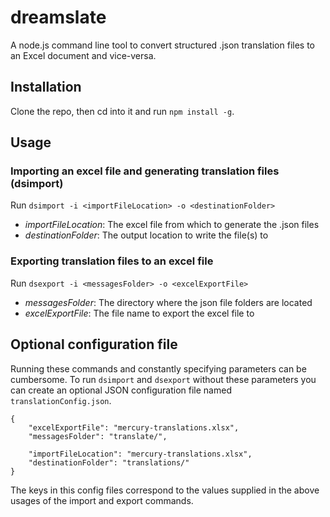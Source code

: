 # dreamslate
A node.js command line tool to convert structured .json translation files to an Excel document and vice-versa.

## Installation
Clone the repo, then cd into it and run `npm install -g`.

## Usage
### Importing an excel file and generating translation files (dsimport)
Run `dsimport -i <importFileLocation> -o <destinationFolder>`
- *importFileLocation*: The excel file from which to generate the .json files
- *destinationFolder*: The output location to write the file(s) to

### Exporting translation files to an excel file
Run `dsexport -i <messagesFolder> -o <excelExportFile>`

- *messagesFolder*: The directory where the json file folders are located
- *excelExportFile*: The file name to export the excel file to

## Optional configuration file
Running these commands and constantly specifying parameters can be cumbersome. 
To run `dsimport` and `dsexport` without these parameters you can create an optional JSON configuration file named `translationConfig.json`.

```
{
	"excelExportFile": "mercury-translations.xlsx",
	"messagesFolder": "translate/",

	"importFileLocation": "mercury-translations.xlsx",
	"destinationFolder": "translations/"
}
```
The keys in this config files correspond to the values supplied in the above usages of the import and export commands.
 